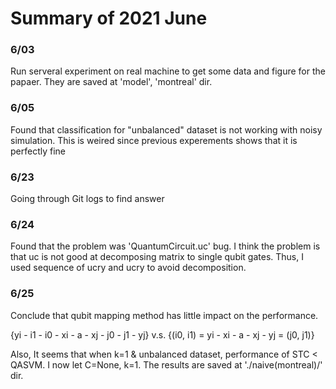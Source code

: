 # Summary of 2021 June

### 6/03
Run serveral experiment on real machine to get some data and figure for the papaer. They are saved at 'model', 
'montreal' dir.

### 6/05
Found that classification for "unbalanced" dataset is not working with noisy simulation. This is weired since previous 
experements shows that it is perfectly fine

### 6/23
Going through Git logs to find answer

### 6/24
Found that the problem was 'QuantumCircuit.uc' bug. I think the problem is that uc is not good at decomposing matrix to 
single qubit gates. Thus, I used sequence of ucry and ucry to avoid decomposition. 

### 6/25
Conclude that qubit mapping method has little impact on the performance.

{yi - i1 - i0 - xi - a - xj - j0 - j1 - yj} v.s. {(i0, i1) = yi - xi - a - xj - yj = (j0, j1)} 

Also, It seems that when k=1 & unbalanced dataset, performance of STC < QASVM. I now let C=None, k=1. The results are 
saved at './naive(montreal)/' dir.